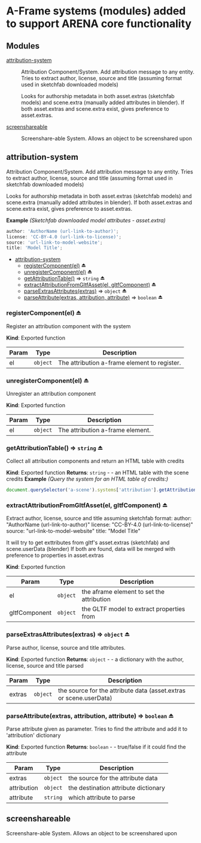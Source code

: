 # A-Frame systems (modules) added to support ARENA core functionality

## Modules

<dl>
<dt><a href="#module_attribution-system">attribution-system</a></dt>
<dd><p>Attribution Component/System. Add attribution message to any entity.
Tries to extract author, license, source and title (assuming format used in sketchfab downloaded models)</p>
<p>Looks for authorship metadata in both asset.extras (sketchfab models) and scene.extra (manually added attributes in blender).
If both asset.extras and scene.extra exist, gives preference to asset.extras.</p>
</dd>
<dt><a href="#module_screenshareable">screenshareable</a></dt>
<dd><p>Screenshare-able System. Allows an object to be screenshared upon</p>
</dd>
</dl>

<a name="module_attribution-system"></a>

## attribution-system

Attribution Component/System. Add attribution message to any entity.
Tries to extract author, license, source and title (assuming format used in sketchfab downloaded models)

Looks for authorship metadata in both asset.extras (sketchfab models) and scene.extra (manually added attributes in blender).
If both asset.extras and scene.extra exist, gives preference to asset.extras.

**Example** _(Sketchfab downloaded model attributes - asset.extra)_

```js
author: 'AuthorName (url-link-to-author)';
license: 'CC-BY-4.0 (url-link-to-license)';
source: 'url-link-to-model-website';
title: 'Model Title';
```

-   [attribution-system](#module_attribution-system)
    -   [registerComponent(el)](#exp_module_attribution-system--registerComponent) ⏏
    -   [unregisterComponent(el)](#exp_module_attribution-system--unregisterComponent) ⏏
    -   [getAttributionTable()](#exp_module_attribution-system--getAttributionTable) ⇒ <code>string</code> ⏏
    -   [extractAttributionFromGltfAsset(el, gltfComponent)](#exp_module_attribution-system--extractAttributionFromGltfAsset) ⏏
    -   [parseExtrasAttributes(extras)](#exp_module_attribution-system--parseExtrasAttributes) ⇒ <code>object</code> ⏏
    -   [parseAttribute(extras, attribution, attribute)](#exp_module_attribution-system--parseAttribute) ⇒ <code>boolean</code> ⏏

<a name="exp_module_attribution-system--registerComponent"></a>

### registerComponent(el) ⏏

Register an attribution component with the system

**Kind**: Exported function

| Param | Type                | Description                                  |
| ----- | ------------------- | -------------------------------------------- |
| el    | <code>object</code> | The attribution a-frame element to register. |

<a name="exp_module_attribution-system--unregisterComponent"></a>

### unregisterComponent(el) ⏏

Unregister an attribution component

**Kind**: Exported function

| Param | Type                | Description                      |
| ----- | ------------------- | -------------------------------- |
| el    | <code>object</code> | The attribution a-frame element. |

<a name="exp_module_attribution-system--getAttributionTable"></a>

### getAttributionTable() ⇒ <code>string</code> ⏏

Collect all attribution components and return an HTML table with credits

**Kind**: Exported function
**Returns**: <code>string</code> - - an HTML table with the scene credits
**Example** _(Query the system for an HTML table of credits:)_

```js
document.querySelector('a-scene').systems['attribution'].getAttributionTable();
```

<a name="exp_module_attribution-system--extractAttributionFromGltfAsset"></a>

### extractAttributionFromGltfAsset(el, gltfComponent) ⏏

Extract author, license, source and title assuming sketchfab format:
author: "AuthorName (url-link-to-author)"
license: "CC-BY-4.0 (url-link-to-license)"
source: "url-link-to-model-website"
title: "Model Title"

It will try to get exttributes from gltf's asset.extras (sketchfab) and scene.userData (blender)
If both are found, data will be merged with preference to properties in asset.extras

**Kind**: Exported function

| Param         | Type                | Description                               |
| ------------- | ------------------- | ----------------------------------------- |
| el            | <code>object</code> | the aframe element to set the attribution |
| gltfComponent | <code>object</code> | the GLTF model to extract properties from |

<a name="exp_module_attribution-system--parseExtrasAttributes"></a>

### parseExtrasAttributes(extras) ⇒ <code>object</code> ⏏

Parse author, license, source and title attributes.

**Kind**: Exported function
**Returns**: <code>object</code> - - a dictionary with the author, license, source and title parsed

| Param  | Type                | Description                                                        |
| ------ | ------------------- | ------------------------------------------------------------------ |
| extras | <code>object</code> | the source for the attribute data (asset.extras or scene.userData) |

<a name="exp_module_attribution-system--parseAttribute"></a>

### parseAttribute(extras, attribution, attribute) ⇒ <code>boolean</code> ⏏

Parse attribute given as parameter. Tries to find the attribute and add it to 'attribution' dictionary

**Kind**: Exported function
**Returns**: <code>boolean</code> - - true/false if it could find the attribute

| Param       | Type                | Description                          |
| ----------- | ------------------- | ------------------------------------ |
| extras      | <code>object</code> | the source for the attribute data    |
| attribution | <code>object</code> | the destination attribute dictionary |
| attribute   | <code>string</code> | which attribute to parse             |

<a name="module_screenshareable"></a>

## screenshareable

Screenshare-able System. Allows an object to be screenshared upon
